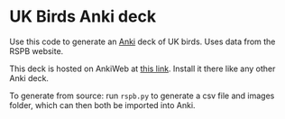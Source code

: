 # UK Birds Anki deck

Use this code to generate an [Anki](https://apps.ankiweb.net/) deck of UK birds.  Uses data from the RSPB website.

This deck is hosted on AnkiWeb at [this link](https://ankiweb.net/shared/info/48784066).  Install it there like any other Anki deck.

To generate from source: run `rspb.py` to generate a csv file and images folder, which can then both be imported into Anki.
